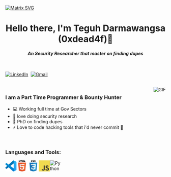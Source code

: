   [![Matrix SVG](https://raw.githubusercontent.com/rodrigograca31/rodrigograca31/master/matrix.svg)](https://www.youtube.com/watch?v=SDkAGkd4NLc) 
<p>
  <h1 align="center"><b>Hello there, I'm Teguh Darmawangsa (0xdead4f)👋</b></h1>
</p>

<p>
  <h4 align="center"><b><i>An Security Researcher that master on finding dupes</i></b></h4>
</p>

<p align="center">
<br>


<a href="https://www.linkedin.com/in/gusti-agung-ngurah/"><img src="https://img.shields.io/badge/linkedin-%230077B5.svg?&style=for-the-badge&logo=linkedin&logoColor=white" alt="LinkedIn" /></a>&nbsp;
<a href="mailto:teguhdarmawangsa007@gmail.com?subject=Hello%20Teguh"><img src="https://img.shields.io/badge/gmail-%23D14836.svg?&style=for-the-badge&logo=gmail&logoColor=white" alt="Gmail"/></a>&nbsp;

</p>

<br>

<img align="right" height="270px" alt="GIF" src="https://media.giphy.com/media/CVtNe84hhYF9u/giphy.gif" />

### I am a Part Time Programmer & Bounty Hunter
- 💻 Working full time at Gov Sectors </a>
- 🔭 love doing security research
- 🌱 PhD on finding dupes
- ⚡ Love to code hacking tools that i'd never commit :raised_hands:

<br>

### Languages and Tools: 

<img align="left" alt="Visual Studio Code" width="35px" src="https://raw.githubusercontent.com/github/explore/80688e429a7d4ef2fca1e82350fe8e3517d3494d/topics/visual-studio-code/visual-studio-code.png" />
<img align="left" alt="HTML5" width="35px" src="https://raw.githubusercontent.com/github/explore/80688e429a7d4ef2fca1e82350fe8e3517d3494d/topics/html/html.png" />
<img align="left" alt="CSS3" width="35px" src="https://raw.githubusercontent.com/github/explore/80688e429a7d4ef2fca1e82350fe8e3517d3494d/topics/css/css.png" />
<img align="left" alt="JavaScript" width="35px" src="https://raw.githubusercontent.com/github/explore/80688e429a7d4ef2fca1e82350fe8e3517d3494d/topics/javascript/javascript.png" />
<img align="left" alt="Python" width="35px" src="https%3A%2F%2Fwww.stickpng.com%2Fid%2Fimg%2Fagama%2Fmakanan%2Fagen-khusus-oso%2Flogo-python&psig=AOvVaw0oTp5VXZt7yNPL45ItDTxa&ust=1704442415287000&source=images&cd=vfe&ved=0CBIQjRxqFwoTCOiL-_akw4MDFQAAAAAdAAAAABAE" />

